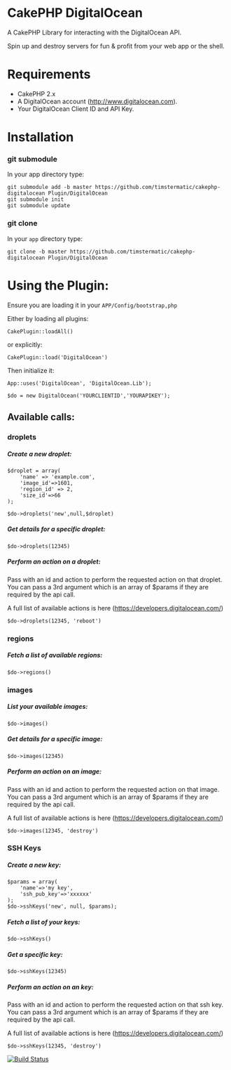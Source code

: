 CakePHP DigitalOcean
====================

A CakePHP Library for interacting with the DigitalOcean API.

Spin up and destroy servers for fun & profit from your web app or the shell.

# Requirements

* CakePHP 2.x
* A DigitalOcean account (http://www.digitalocean.com).
* Your DigitalOcean Client ID and API Key.

# Installation


### git submodule

In your app directory type:

```shell
git submodule add -b master https://github.com/timstermatic/cakephp-digitalocean Plugin/DigitalOcean
git submodule init
git submodule update
```

### git clone

In your `app` directory type:

```shell
git clone -b master https://github.com/timstermatic/cakephp-digitalocean Plugin/DigitalOcean
```

# Using the Plugin:

Ensure you are loading it in your `APP/Config/bootstrap,php`

Either by loading all plugins:

`CakePlugin::loadAll()`

or explicitly:

`CakePlugin::load('DigitalOcean')`

Then initialize it:

`App::uses('DigitalOcean', 'DigitalOcean.Lib');`

`$do = new DigitalOcean('YOURCLIENTID','YOURAPIKEY');`


## Available calls:

### droplets

##### Create a new droplet:

    $droplet = array(
        'name' => 'example.com',
        'image_id'=>1601,
        'region_id' => 2,
        'size_id'=>66
    );

    $do->droplets('new',null,$droplet)






##### Get details for a specific droplet:

`$do->droplets(12345)`

##### Perform an action on a droplet:

Pass with an id and action to perform the requested action on that droplet. You can pass a 3rd argument which is an array of $params if they are required by the api call.

A full list of available actions is here (https://developers.digitalocean.com/)

`$do->droplets(12345, 'reboot')`


### regions

##### Fetch a list of available regions:

`$do->regions()`

### images

##### List your available images:

`$do->images()`

##### Get details for a specific image:

`$do->images(12345)`

##### Perform an action on an image:

Pass with an id and action to perform the requested action on that image. You can pass a 3rd argument which is an array of $params if they are required by the api call.

A full list of available actions is here (https://developers.digitalocean.com/)

`$do->images(12345, 'destroy')`

### SSH Keys

##### Create a new key:

    $params = array(
        'name'=>'my key',
        'ssh_pub_key'=>'xxxxxx'
    );  
    $do->sshKeys('new', null, $params);


##### Fetch a list of your keys:

`$do->sshKeys()`

##### Get a specific key:

`$do->sshKeys(12345)`

##### Perform an action on an key:

Pass with an id and action to perform the requested action on that ssh key. You can pass a 3rd argument which is an array of $params if they are required by the api call.

A full list of available actions is here (https://developers.digitalocean.com/)

`$do->sshKeys(12345, 'destroy')`


[![Build Status](https://travis-ci.org/timstermatic/cakephp-digitalocean.png?branch=master)](https://travis-ci.org/timstermatic/cakephp-digitalocean)








